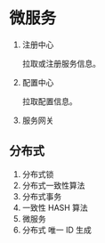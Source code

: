 # 微服务

1. 注册中心

   拉取或注册服务信息。

2. 配置中心

   拉取配置信息。

3. 服务网关

   

## 分布式

1. 分布式锁
2. 分布式一致性算法
3. 分布式事务
4. 一致性 HASH 算法
5. 微服务
6. 分布式 唯一 ID 生成

 

